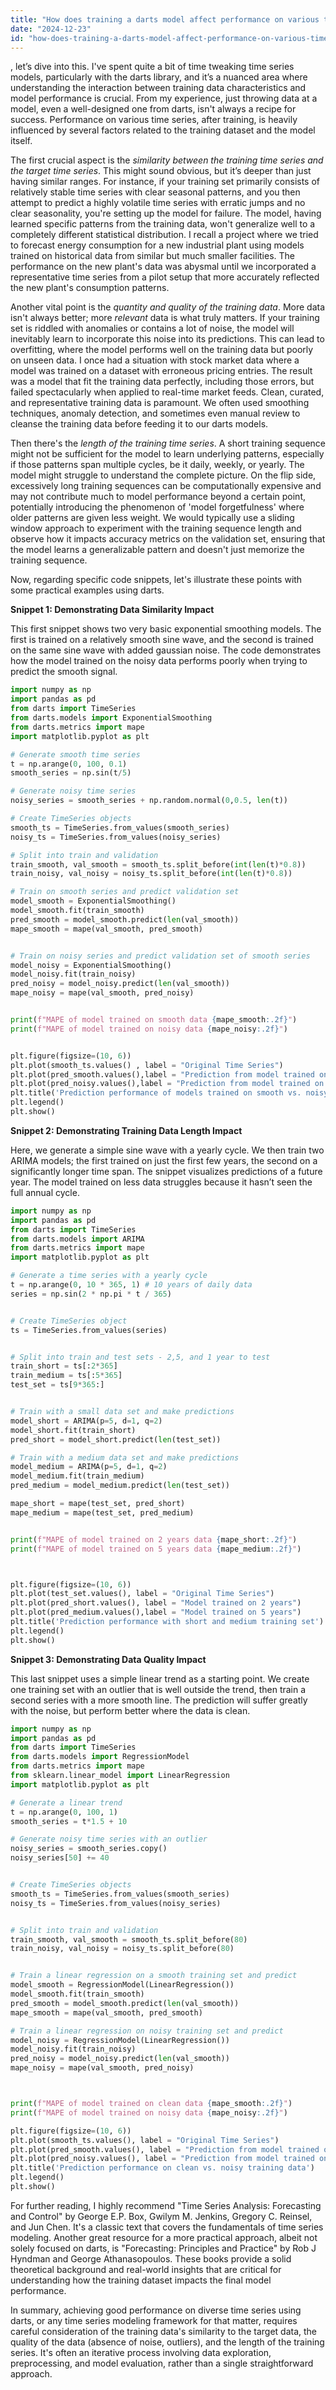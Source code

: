 ```yaml
---
title: "How does training a darts model affect performance on various time series?"
date: "2024-12-23"
id: "how-does-training-a-darts-model-affect-performance-on-various-time-series"
---
```


, let’s dive into this. I've spent quite a bit of time tweaking time series models, particularly with the darts library, and it’s a nuanced area where understanding the interaction between training data characteristics and model performance is crucial. From my experience, just throwing data at a model, even a well-designed one from darts, isn't always a recipe for success. Performance on various time series, after training, is heavily influenced by several factors related to the training dataset and the model itself.

The first crucial aspect is the *similarity between the training time series and the target time series*. This might sound obvious, but it’s deeper than just having similar ranges. For instance, if your training set primarily consists of relatively stable time series with clear seasonal patterns, and you then attempt to predict a highly volatile time series with erratic jumps and no clear seasonality, you're setting up the model for failure. The model, having learned specific patterns from the training data, won't generalize well to a completely different statistical distribution. I recall a project where we tried to forecast energy consumption for a new industrial plant using models trained on historical data from similar but much smaller facilities. The performance on the new plant's data was abysmal until we incorporated a representative time series from a pilot setup that more accurately reflected the new plant's consumption patterns.

Another vital point is the *quantity and quality of the training data*. More data isn't always better; more *relevant* data is what truly matters. If your training set is riddled with anomalies or contains a lot of noise, the model will inevitably learn to incorporate this noise into its predictions. This can lead to overfitting, where the model performs well on the training data but poorly on unseen data. I once had a situation with stock market data where a model was trained on a dataset with erroneous pricing entries. The result was a model that fit the training data perfectly, including those errors, but failed spectacularly when applied to real-time market feeds. Clean, curated, and representative training data is paramount. We often used smoothing techniques, anomaly detection, and sometimes even manual review to cleanse the training data before feeding it to our darts models.

Then there's the *length of the training time series*. A short training sequence might not be sufficient for the model to learn underlying patterns, especially if those patterns span multiple cycles, be it daily, weekly, or yearly. The model might struggle to understand the complete picture. On the flip side, excessively long training sequences can be computationally expensive and may not contribute much to model performance beyond a certain point, potentially introducing the phenomenon of 'model forgetfulness' where older patterns are given less weight. We would typically use a sliding window approach to experiment with the training sequence length and observe how it impacts accuracy metrics on the validation set, ensuring that the model learns a generalizable pattern and doesn't just memorize the training sequence.

Now, regarding specific code snippets, let's illustrate these points with some practical examples using darts.

**Snippet 1: Demonstrating Data Similarity Impact**

This first snippet shows two very basic exponential smoothing models. The first is trained on a relatively smooth sine wave, and the second is trained on the same sine wave with added gaussian noise. The code demonstrates how the model trained on the noisy data performs poorly when trying to predict the smooth signal.

```python
import numpy as np
import pandas as pd
from darts import TimeSeries
from darts.models import ExponentialSmoothing
from darts.metrics import mape
import matplotlib.pyplot as plt

# Generate smooth time series
t = np.arange(0, 100, 0.1)
smooth_series = np.sin(t/5)

# Generate noisy time series
noisy_series = smooth_series + np.random.normal(0,0.5, len(t))

# Create TimeSeries objects
smooth_ts = TimeSeries.from_values(smooth_series)
noisy_ts = TimeSeries.from_values(noisy_series)

# Split into train and validation
train_smooth, val_smooth = smooth_ts.split_before(int(len(t)*0.8))
train_noisy, val_noisy = noisy_ts.split_before(int(len(t)*0.8))

# Train on smooth series and predict validation set
model_smooth = ExponentialSmoothing()
model_smooth.fit(train_smooth)
pred_smooth = model_smooth.predict(len(val_smooth))
mape_smooth = mape(val_smooth, pred_smooth)


# Train on noisy series and predict validation set of smooth series
model_noisy = ExponentialSmoothing()
model_noisy.fit(train_noisy)
pred_noisy = model_noisy.predict(len(val_smooth))
mape_noisy = mape(val_smooth, pred_noisy)


print(f"MAPE of model trained on smooth data {mape_smooth:.2f}")
print(f"MAPE of model trained on noisy data {mape_noisy:.2f}")


plt.figure(figsize=(10, 6))
plt.plot(smooth_ts.values() , label = "Original Time Series")
plt.plot(pred_smooth.values(),label = "Prediction from model trained on smooth data")
plt.plot(pred_noisy.values(),label = "Prediction from model trained on noisy data")
plt.title('Prediction performance of models trained on smooth vs. noisy data')
plt.legend()
plt.show()

```

**Snippet 2: Demonstrating Training Data Length Impact**

Here, we generate a simple sine wave with a yearly cycle. We then train two ARIMA models; the first trained on just the first few years, the second on a significantly longer time span. The snippet visualizes predictions of a future year. The model trained on less data struggles because it hasn’t seen the full annual cycle.

```python
import numpy as np
import pandas as pd
from darts import TimeSeries
from darts.models import ARIMA
from darts.metrics import mape
import matplotlib.pyplot as plt

# Generate a time series with a yearly cycle
t = np.arange(0, 10 * 365, 1) # 10 years of daily data
series = np.sin(2 * np.pi * t / 365)


# Create TimeSeries object
ts = TimeSeries.from_values(series)


# Split into train and test sets - 2,5, and 1 year to test
train_short = ts[:2*365]
train_medium = ts[:5*365]
test_set = ts[9*365:]


# Train with a small data set and make predictions
model_short = ARIMA(p=5, d=1, q=2)
model_short.fit(train_short)
pred_short = model_short.predict(len(test_set))

# Train with a medium data set and make predictions
model_medium = ARIMA(p=5, d=1, q=2)
model_medium.fit(train_medium)
pred_medium = model_medium.predict(len(test_set))

mape_short = mape(test_set, pred_short)
mape_medium = mape(test_set, pred_medium)


print(f"MAPE of model trained on 2 years data {mape_short:.2f}")
print(f"MAPE of model trained on 5 years data {mape_medium:.2f}")



plt.figure(figsize=(10, 6))
plt.plot(test_set.values(), label = "Original Time Series")
plt.plot(pred_short.values(), label = "Model trained on 2 years")
plt.plot(pred_medium.values(),label = "Model trained on 5 years")
plt.title('Prediction performance with short and medium training set')
plt.legend()
plt.show()
```

**Snippet 3: Demonstrating Data Quality Impact**

This last snippet uses a simple linear trend as a starting point. We create one training set with an outlier that is well outside the trend, then train a second series with a more smooth line. The prediction will suffer greatly with the noise, but perform better where the data is clean.

```python
import numpy as np
import pandas as pd
from darts import TimeSeries
from darts.models import RegressionModel
from darts.metrics import mape
from sklearn.linear_model import LinearRegression
import matplotlib.pyplot as plt

# Generate a linear trend
t = np.arange(0, 100, 1)
smooth_series = t*1.5 + 10

# Generate noisy time series with an outlier
noisy_series = smooth_series.copy()
noisy_series[50] += 40


# Create TimeSeries objects
smooth_ts = TimeSeries.from_values(smooth_series)
noisy_ts = TimeSeries.from_values(noisy_series)


# Split into train and validation
train_smooth, val_smooth = smooth_ts.split_before(80)
train_noisy, val_noisy = noisy_ts.split_before(80)


# Train a linear regression on a smooth training set and predict
model_smooth = RegressionModel(LinearRegression())
model_smooth.fit(train_smooth)
pred_smooth = model_smooth.predict(len(val_smooth))
mape_smooth = mape(val_smooth, pred_smooth)

# Train a linear regression on noisy training set and predict
model_noisy = RegressionModel(LinearRegression())
model_noisy.fit(train_noisy)
pred_noisy = model_noisy.predict(len(val_smooth))
mape_noisy = mape(val_smooth, pred_noisy)



print(f"MAPE of model trained on clean data {mape_smooth:.2f}")
print(f"MAPE of model trained on noisy data {mape_noisy:.2f}")

plt.figure(figsize=(10, 6))
plt.plot(smooth_ts.values(), label = "Original Time Series")
plt.plot(pred_smooth.values(), label = "Prediction from model trained on smooth data")
plt.plot(pred_noisy.values(), label = "Prediction from model trained on noisy data")
plt.title('Prediction performance on clean vs. noisy training data')
plt.legend()
plt.show()
```

For further reading, I highly recommend "Time Series Analysis: Forecasting and Control" by George E.P. Box, Gwilym M. Jenkins, Gregory C. Reinsel, and Jun Chen. It's a classic text that covers the fundamentals of time series modeling. Another great resource for a more practical approach, albeit not solely focused on darts, is "Forecasting: Principles and Practice" by Rob J Hyndman and George Athanasopoulos. These books provide a solid theoretical background and real-world insights that are critical for understanding how the training dataset impacts the final model performance.

In summary, achieving good performance on diverse time series using darts, or any time series modeling framework for that matter, requires careful consideration of the training data's similarity to the target data, the quality of the data (absence of noise, outliers), and the length of the training series. It's often an iterative process involving data exploration, preprocessing, and model evaluation, rather than a single straightforward approach.
